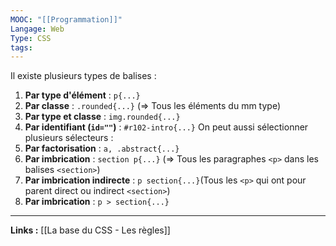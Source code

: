 ```yaml
---
MOOC: "[[Programmation]]"
Langage: Web
Type: CSS
tags:
---
```

Il existe plusieurs types de balises :
1. **Par type d'élément** : `p{...}`
2. **Par classe** : `.rounded{...}` (⇒  Tous les éléments du mm type)
3. **Par type et classe** : `img.rounded{...}`
4. **Par identifiant (`id=""`)** : `#r102-intro{...}`
On peut aussi sélectionner plusieurs sélecteurs :
1. **Par factorisation** : `a, .abstract{...}`
2. **Par imbrication** : `section p{...}` (⇒ Tous les paragraphes `<p>` dans les balises `<section>`)
3. **Par imbrication indirecte** : `p section{...}`(Tous les `<p>` qui ont pour parent direct ou indirect `<section>`)
4. **Par imbrication** : `p > section{...}`
---
**Links :**
[[La base du CSS - Les règles]]